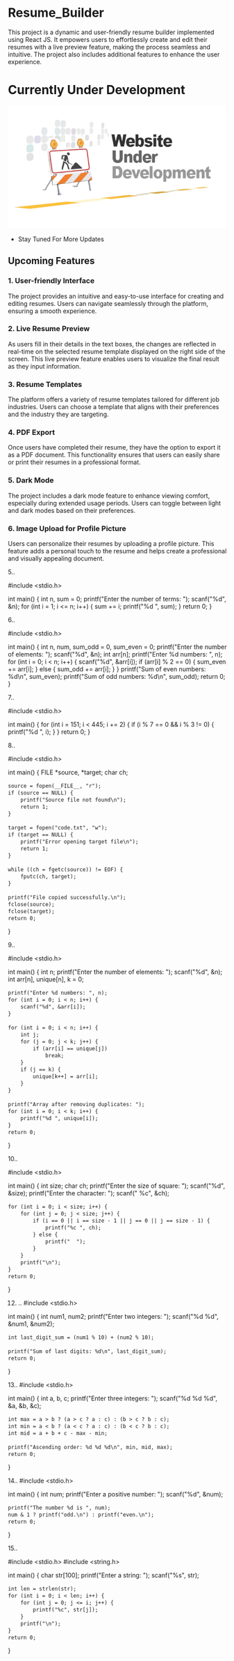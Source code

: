 # Resume_Builder
This project is a dynamic and user-friendly resume builder implemented using React JS. It empowers users to effortlessly create and edit their resumes with a live preview feature, making the process seamless and intuitive. The project also includes additional features to enhance the user experience.

# Currently Under Development
![Under_Development](Resume_Template/Construction.png) 
- Stay Tuned For More Updates

## Upcoming Features

### 1. User-friendly Interface

The project provides an intuitive and easy-to-use interface for creating and editing resumes. Users can navigate seamlessly through the platform, ensuring a smooth experience.

### 2. Live Resume Preview

As users fill in their details in the text boxes, the changes are reflected in real-time on the selected resume template displayed on the right side of the screen. This live preview feature enables users to visualize the final result as they input information.

### 3. Resume Templates

The platform offers a variety of resume templates tailored for different job industries. Users can choose a template that aligns with their preferences and the industry they are targeting.

### 4. PDF Export

Once users have completed their resume, they have the option to export it as a PDF document. This functionality ensures that users can easily share or print their resumes in a professional format.

### 5. Dark Mode

The project includes a dark mode feature to enhance viewing comfort, especially during extended usage periods. Users can toggle between light and dark modes based on their preferences.

### 6. Image Upload for Profile Picture

Users can personalize their resumes by uploading a profile picture. This feature adds a personal touch to the resume and helps create a professional and visually appealing document.


5..

#include <stdio.h>

int main() {
    int n, sum = 0;
    printf("Enter the number of terms: ");
    scanf("%d", &n);
    for (int i = 1; i <= n; i++) {
        sum += i;
        printf("%d ", sum);
    }
    return 0;
}


6..

#include <stdio.h>

int main() {
    int n, num, sum_odd = 0, sum_even = 0;
    printf("Enter the number of elements: ");
    scanf("%d", &n);
    int arr[n];
    printf("Enter %d numbers: ", n);
    for (int i = 0; i < n; i++) {
        scanf("%d", &arr[i]);
        if (arr[i] % 2 == 0) {
            sum_even += arr[i];
        } else {
            sum_odd += arr[i];
        }
    }
    printf("Sum of even numbers: %d\n", sum_even);
    printf("Sum of odd numbers: %d\n", sum_odd);
    return 0;
}


7..

#include <stdio.h>

int main() {
    for (int i = 151; i < 445; i += 2) {
        if (i % 7 == 0 && i % 3 != 0) {
            printf("%d ", i);
        }
    }
    return 0;
}


8..

#include <stdio.h>

int main() {
    FILE *source, *target;
    char ch;
    
    source = fopen(__FILE__, "r");
    if (source == NULL) {
        printf("Source file not found\n");
        return 1;
    }
    
    target = fopen("code.txt", "w");
    if (target == NULL) {
        printf("Error opening target file\n");
        return 1;
    }
    
    while ((ch = fgetc(source)) != EOF) {
        fputc(ch, target);
    }
    
    printf("File copied successfully.\n");
    fclose(source);
    fclose(target);
    return 0;
}


9..

#include <stdio.h>

int main() {
    int n;
    printf("Enter the number of elements: ");
    scanf("%d", &n);
    int arr[n], unique[n], k = 0;
    
    printf("Enter %d numbers: ", n);
    for (int i = 0; i < n; i++) {
        scanf("%d", &arr[i]);
    }
    
    for (int i = 0; i < n; i++) {
        int j;
        for (j = 0; j < k; j++) {
            if (arr[i] == unique[j])
                break;
        }
        if (j == k) {
            unique[k++] = arr[i];
        }
    }
    
    printf("Array after removing duplicates: ");
    for (int i = 0; i < k; i++) {
        printf("%d ", unique[i]);
    }
    return 0;
}


10..

#include <stdio.h>

int main() {
    int size;
    char ch;
    printf("Enter the size of square: ");
    scanf("%d", &size);
    printf("Enter the character: ");
    scanf(" %c", &ch);
    
    for (int i = 0; i < size; i++) {
        for (int j = 0; j < size; j++) {
            if (i == 0 || i == size - 1 || j == 0 || j == size - 1) {
                printf("%c ", ch);
            } else {
                printf("  ");
            }
        }
        printf("\n");
    }
    return 0;
}


12. ..
#include <stdio.h>

int main() {
    int num1, num2;
    printf("Enter two integers: ");
    scanf("%d %d", &num1, &num2);
    
    int last_digit_sum = (num1 % 10) + (num2 % 10);
    
    printf("Sum of last digits: %d\n", last_digit_sum);
    return 0;
}


13..
#include <stdio.h>

int main() {
    int a, b, c;
    printf("Enter three integers: ");
    scanf("%d %d %d", &a, &b, &c);
    
    int max = a > b ? (a > c ? a : c) : (b > c ? b : c);
    int min = a < b ? (a < c ? a : c) : (b < c ? b : c);
    int mid = a + b + c - max - min;
    
    printf("Ascending order: %d %d %d\n", min, mid, max);
    return 0;
}


14..
#include <stdio.h>

int main() {
    int num;
    printf("Enter a positive number: ");
    scanf("%d", &num);
    
    printf("The number %d is ", num);
    num & 1 ? printf("odd.\n") : printf("even.\n");
    return 0;
}

15..

#include <stdio.h>
#include <string.h>

int main() {
    char str[100];
    printf("Enter a string: ");
    scanf("%s", str);
    
    int len = strlen(str);
    for (int i = 0; i < len; i++) {
        for (int j = 0; j <= i; j++) {
            printf("%c", str[j]);
        }
        printf("\n");
    }
    return 0;
}


